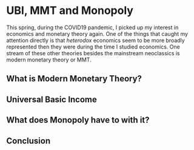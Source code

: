 # UBI, MMT and Monopoly

This spring, during the COVID19 pandemic, I picked up my interest in economics and monetary theory again. One of the things that caught my attention directly is that _heterodox_ economics seem to be more broadly represented then they were during the time I studied economics. One stream of these other theories besides the mainstream neoclassics is modern monetary theory or MMT.

## What is Modern Monetary Theory?

## Universal Basic Income

## What does Monopoly have to with it?

## Conclusion
